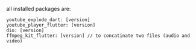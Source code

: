 all installed packages are:

    youtube_explode_dart: [version]
    youtube_player_flutter: [version]
    dio: [version]
    ffmpeg_kit_flutter: [version] // to concatinate two files (audio and video)